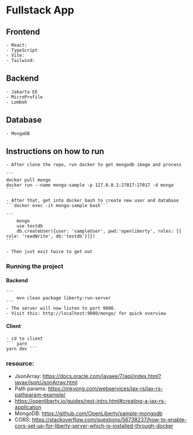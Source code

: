 # Fullstack App

## Frontend

    - React:
    - TypeScript
    - Vite:
    - Tailwind:

## Backend

    - Jakarta EE
    - MicroProfile
    - Lombok

## Database

    - MongoDB

## Instructions on how to run

    - After clone the repo, run docker to get mongodb image and process

    ```
    docker pull mongo
    docker run --name mongo-sample -p 127.0.0.1:27017:27017 -d mongo
    ```

    - After that, get into docker bash to create new user and database
    ```docker exec -it mongo-sample bash```

    ```
        mongo
        use testdb
        db.createUser({user: 'sampleUser', pwd:'openliberty', roles: [{ role: 'readWrite', db:'testdb'}]})
    ```

    - Then just exit twice to get out

### Running the project

#### Backend

    ```
        mvn clean package liberty:run-server
    ```
    - The server will now listen to port 9080.
    - Visit this: http://localhost:9080/mongo/ for quick overview

#### Client

    - cd to client
    ``` yarn
    yarn dev ```

### resource:

- JsonArray: https://docs.oracle.com/javaee/7/api/index.html?javax/json/JsonArray.html
- Path params: https://mkyong.com/webservices/jax-rs/jax-rs-pathparam-example/
- https://openliberty.io/guides/rest-intro.html#creating-a-jax-rs-application
- MongoDB: https://github.com/OpenLiberty/sample-mongodb
- CORS: https://stackoverflow.com/questions/56738237/how-to-enable-cors-set-up-for-liberty-server-which-is-installed-through-docker
